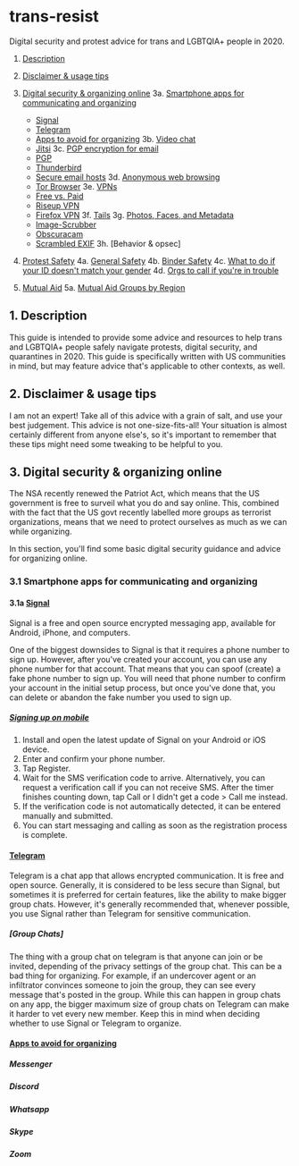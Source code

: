 # trans-resist
Digital security and protest advice for trans and LGBTQIA+ people in 2020.

1. [ Description ](#desc)
2. [ Disclaimer & usage tips](#usage)
3. [Digital security & organizing online](#digisec)
  3a. [Smartphone apps for communicating and organizing](#smartphone)
    * [Signal](#signal)
    * [Telegram](#telegram)
    * [Apps to avoid for organizing](#badapps)
  3b. [Video chat](#vidchat)
    * [Jitsi](#jitsi)
  3c. [PGP encryption for email](#pgpemail)
    * [PGP](#pgp)
    * [Thunderbird](#thunderbird)
    * [Secure email hosts](#secmail)
  3d. [Anonymous web browsing](#anonweb)
    * [Tor Browser](#torbrowser)
  3e. [VPNs](#vpn)
    * [Free vs. Paid](freevpaidvpn)
    * [Riseup VPN](#riseupvpn)
    * [Firefox VPN](#firefoxvpn)
  3f. [Tails](#tails)
  3g. [Photos, Faces, and Metadata](#photosmeta)
    * [Image-Scrubber](#imagescrubber)
    * [Obscuracam](#obscuracam)
    * [Scrambled EXIF](#scrambled)
  3h. [Behavior & opsec]
  
4. [Protest Safety](#protestsafety)
  4a. [General Safety](#gensafety)
  4b. [Binder Safety](#binders)
  4c. [What to do if your ID doesn't match your gender](#govtid)
  4d. [Orgs to call if you're in trouble](#orgstocall)
  
5. [Mutual Aid](#mutaid)
  5a. [Mutual Aid Groups by Region](#mutaidreg)

<a name="desc"></a>
## 1. Description

This guide is intended to provide some advice and resources to help trans and LGBTQIA+ people safely navigate protests, digital security, and quarantines in 2020. This guide is specifically written with US communities in mind, but may feature advice that's applicable to other contexts, as well.

<a name="usage"></a>
## 2. Disclaimer & usage tips

I am not an expert! Take all of this advice with a grain of salt, and use your best judgement. 
This advice is not one-size-fits-all! Your situation is almost certainly different from anyone else's, so it's important to remember that these tips might need some tweaking to be helpful to you.

<a name="digisec"></a>
## 3. Digital security & organizing online

The NSA recently renewed the Patriot Act, which means that the US government is free to surveil what you do and say online. This, combined with the fact that the US govt recently labelled more groups as terrorist organizations, means that we need to protect ourselves as much as we can while organizing.

In this section, you'll find some basic digital security guidance and advice for organizing online.

<a name="smartphone"></a>
### 3.1 Smartphone apps for communicating and organizing

<a name="signal"></a>
#### 3.1a [Signal](https://signal.org/download/)

Signal is a free and open source encrypted messaging app, available for Android, iPhone, and computers.

One of the biggest downsides to Signal is that it requires a phone number to sign up. However, after you've created your account, you can use any phone number for that account. That means that you can spoof (create) a fake phone number to sign up. You will need that phone number to confirm your account in the initial setup process, but once you've done that, you can delete or abandon the fake number you used to sign up.

##### [Signing up on mobile](https://support.signal.org/hc/en-us/articles/360007318691-Register-a-phone-number)

   1. Install and open the latest update of Signal on your Android or iOS device.
   2. Enter and confirm your phone number.
   3. Tap Register.
   4. Wait for the SMS verification code to arrive. Alternatively, you can request a verification call if you can not receive SMS. After the timer finishes counting down, tap Call or I didn't get a code > Call me instead.
   5. If the verification code is not automatically detected, it can be entered manually and submitted. 
   6. You can start messaging and calling as soon as the registration process is complete. 

<a name="telegram"></a>
#### [Telegram](https://telegram.org/apps)

Telegram is a chat app that allows encrypted communication. It is free and open source. Generally, it is considered to be less secure than Signal, but sometimes it is preferred for certain features, like the ability to make bigger group chats. However, it's generally recommended that, whenever possible, you use Signal rather than Telegram for sensitive communication.

##### [Group Chats]

The thing with a group chat on telegram is that anyone can join or be invited, depending of the privacy settings of the group chat. This can be a bad thing for organizing. For example, if an undercover agent or an infiltrator convinces someone to join the group, they can see every message that's posted in the group. While this can happen in group chats on any app, the bigger maximum size of group chats on Telegram can make it harder to vet every new member. Keep this in mind when deciding whether to use Signal or Telegram to organize.

<a name="badapps"></a>
#### [Apps to avoid for organizing](#badapps)

##### Messenger

##### Discord

##### Whatsapp

##### Skype

##### Zoom
